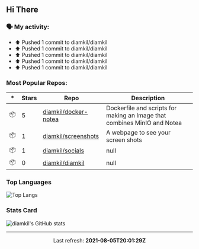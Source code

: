 ## Hi There

### 🗣 My activity:

* ⬆️ Pushed 1 commit to diamkil/diamkil
* ⬆️ Pushed 1 commit to diamkil/diamkil
* ⬆️ Pushed 1 commit to diamkil/diamkil
* ⬆️ Pushed 1 commit to diamkil/diamkil
* ⬆️ Pushed 1 commit to diamkil/diamkil

### Most Popular Repos:

|*|Stars|Repo|Description|
|---|---|---|---|
| 📦 | 5 | [diamkil/docker-notea](https://github.com/diamkil/docker-notea) | Dockerfile and scripts for making an Image that combines MinIO and Notea |
| 📦 | 1 | [diamkil/screenshots](https://github.com/diamkil/screenshots) | A webpage to see your screen shots |
| 📦 | 1 | [diamkil/socials](https://github.com/diamkil/socials) | null |
| 📦 | 0 | [diamkil/diamkil](https://github.com/diamkil/diamkil) | null |

### Top Languages

![Top Langs](https://github-readme-stats.vercel.app/api/top-langs/?username=diamkil)

### Stats Card

![diamkil's GitHub stats](https://github-readme-stats.vercel.app/api?username=diamkil)

---

<p align="center">
  Last refresh: 
  <b>2021-08-05T20:01:29Z</b>
</p>
